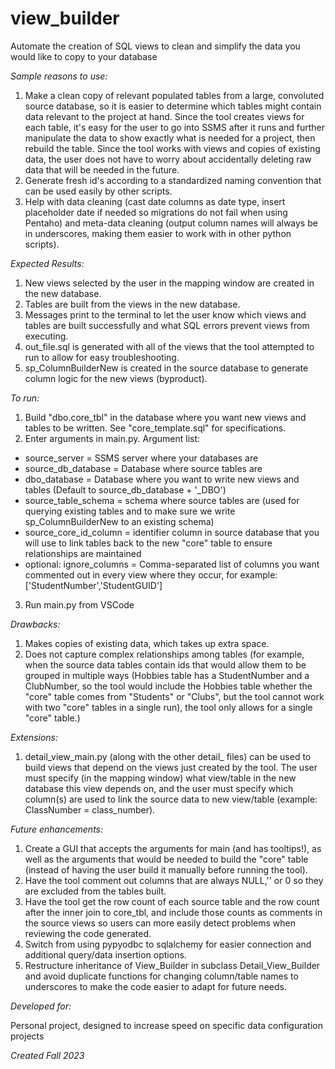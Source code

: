 # view_builder
Automate the creation of SQL views to clean and simplify the data you would like to copy to your database

_Sample reasons to use:_
1. Make a clean copy of relevant populated tables from a large, convoluted source database,
so it is easier to determine which tables might contain data relevant to the project at hand. 
Since the tool creates views for each table, it's easy for the user to go into SSMS after it runs 
and further manipulate the data to show exactly what is needed for a project, then rebuild the table. 
Since the tool works with views and copies of existing data, the user does not have to worry about 
accidentally deleting raw data that will be needed in the future. 
2. Generate fresh id's according to a standardized naming convention that can be used easily by other scripts. 
3. Help with data cleaning (cast date columns as date type, insert placeholder date if needed so migrations do not fail when using Pentaho) and meta-data cleaning (output column names will always be in underscores, making them easier to work with in other python scripts).

_Expected Results:_ 
1. New views selected by the user in the mapping window are created in the new database. 
2. Tables are built from the views in the new database. 
3. Messages print to the terminal to let the user know which views and tables are built successfully
and what SQL errors prevent views from executing. 
4. out_file.sql is generated with all of the views that the tool attempted to run to allow for easy troubleshooting. 
5. sp_ColumnBuilderNew is created in the source database to generate column logic for the new views (byproduct). 

_To run:_ 
1. Build "dbo.core_tbl" in the database where you want new views and tables to be written. See "core_template.sql" for specifications. 
2. Enter arguments in main.py. Argument list: 
* source_server = SSMS server where your databases are
* source_db_database = Database where source tables are
* dbo_database = Database where you want to write new views and tables (Default to source_db_database + '_DBO')
* source_table_schema = schema where source tables are (used for querying existing tables and to make sure we write sp_ColumnBuilderNew to an existing schema)
* source_core_id_column = identifier column in source database that you will use to link tables back to the new "core" table to ensure relationships are maintained
* optional: ignore_columns = Comma-separated list of columns you want commented out in every view where they occur, for example: ['StudentNumber','StudentGUID'] 
3. Run main.py from VSCode
   
_Drawbacks:_ 
1. Makes copies of existing data, which takes up extra space. 
2. Does not capture complex relationships among tables (for example, when the source data tables contain ids that would allow them to be grouped in multiple ways (Hobbies table has a StudentNumber and a ClubNumber, so the tool would include the Hobbies table whether the "core" table comes from "Students" or "Clubs", but the tool cannot work with two "core" tables in a single run), the tool only allows for a single "core" table.)

_Extensions:_ 
1. detail_view_main.py (along with the other detail_ files) can be used to build views that depend on the views just created by the tool. The user must specify (in the mapping window) what view/table in the new database this view depends on, 
and the user must specify which column(s) are used to link the source data to new view/table (example: ClassNumber = class_number).

_Future enhancements:_ 
1. Create a GUI that accepts the arguments for main (and has tooltips!), 
as well as the arguments that would be needed to build the "core" table (instead of having the user build it manually before running the tool). 
2. Have the tool comment out columns that are always NULL,'' or 0 so they are excluded from the tables built. 
3. Have the tool get the row count of each source table and the row count after the inner join to core_tbl,
and include those counts as comments in the source views so users can more easily detect problems when reviewing the code generated. 
4. Switch from using pypyodbc to sqlalchemy for easier connection and additional query/data insertion options. 
5. Restructure inheritance of View_Builder in subclass Detail_View_Builder and avoid duplicate functions 
for changing column/table names to underscores to make the code easier to adapt for future needs. 


_Developed for:_ 

Personal project, designed to increase speed on specific data configuration projects

_Created Fall 2023_
